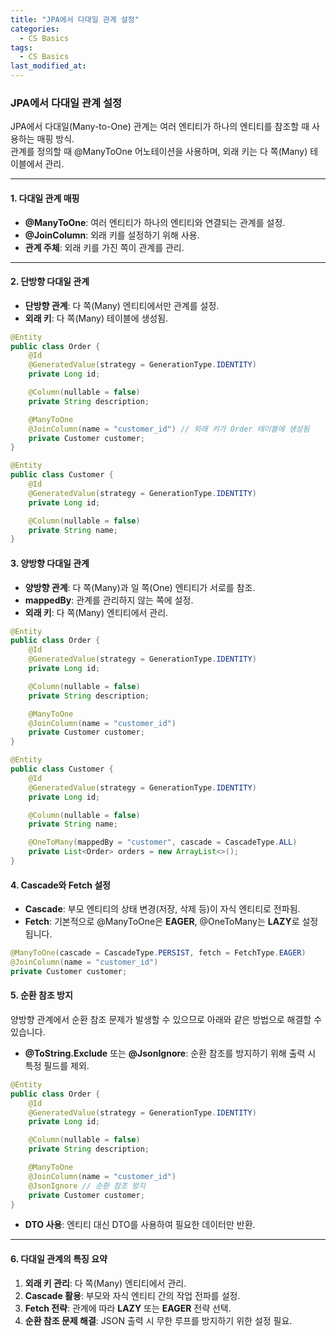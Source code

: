 ```yaml
---
title: "JPA에서 다대일 관계 설정"
categories:
  - CS Basics
tags:
  - CS Basics
last_modified_at: 
---
```


### JPA에서 다대일 관계 설정

JPA에서 다대일(Many-to-One) 관계는 여러 엔티티가 하나의 엔티티를 참조할 때 사용하는 매핑 방식.  
관계를 정의할 때 @ManyToOne 어노테이션을 사용하며, 외래 키는 다 쪽(Many) 테이블에서 관리.

---

#### 1. 다대일 관계 매핑

- **@ManyToOne**: 여러 엔티티가 하나의 엔티티와 연결되는 관계를 설정.
- **@JoinColumn**: 외래 키를 설정하기 위해 사용.
- **관계 주체**: 외래 키를 가진 쪽이 관계를 관리.

---

#### 2. 단방향 다대일 관계

- **단방향 관계**: 다 쪽(Many) 엔티티에서만 관계를 설정.
- **외래 키**: 다 쪽(Many) 테이블에 생성됨.

```java
@Entity
public class Order {
    @Id
    @GeneratedValue(strategy = GenerationType.IDENTITY)
    private Long id;

    @Column(nullable = false)
    private String description;

    @ManyToOne
    @JoinColumn(name = "customer_id") // 외래 키가 Order 테이블에 생성됨
    private Customer customer;
}

@Entity
public class Customer {
    @Id
    @GeneratedValue(strategy = GenerationType.IDENTITY)
    private Long id;

    @Column(nullable = false)
    private String name;
}
```

#### 3. 양방향 다대일 관계

- **양방향 관계**: 다 쪽(Many)과 일 쪽(One) 엔티티가 서로를 참조.
- **mappedBy**: 관계를 관리하지 않는 쪽에 설정.
- **외래 키**: 다 쪽(Many) 엔티티에서 관리.

```java
@Entity
public class Order {
    @Id
    @GeneratedValue(strategy = GenerationType.IDENTITY)
    private Long id;

    @Column(nullable = false)
    private String description;

    @ManyToOne
    @JoinColumn(name = "customer_id")
    private Customer customer;
}

@Entity
public class Customer {
    @Id
    @GeneratedValue(strategy = GenerationType.IDENTITY)
    private Long id;

    @Column(nullable = false)
    private String name;

    @OneToMany(mappedBy = "customer", cascade = CascadeType.ALL)
    private List<Order> orders = new ArrayList<>();
}
```

#### 4. Cascade와 Fetch 설정

- **Cascade**: 부모 엔티티의 상태 변경(저장, 삭제 등)이 자식 엔티티로 전파됨.
- **Fetch**: 기본적으로 @ManyToOne은 **EAGER**, @OneToMany는 **LAZY**로 설정됩니다.

```java
@ManyToOne(cascade = CascadeType.PERSIST, fetch = FetchType.EAGER)
@JoinColumn(name = "customer_id")
private Customer customer;
```

#### 5. 순환 참조 방지

양방향 관계에서 순환 참조 문제가 발생할 수 있으므로 아래와 같은 방법으로 해결할 수 있습니다.

- **@ToString.Exclude** 또는 **@JsonIgnore**: 순환 참조를 방지하기 위해 출력 시 특정 필드를 제외.

```java
@Entity
public class Order {
    @Id
    @GeneratedValue(strategy = GenerationType.IDENTITY)
    private Long id;

    @Column(nullable = false)
    private String description;

    @ManyToOne
    @JoinColumn(name = "customer_id")
    @JsonIgnore // 순환 참조 방지
    private Customer customer;
}
```
- **DTO 사용**: 엔티티 대신 DTO를 사용하여 필요한 데이터만 반환.

---

#### 6. 다대일 관계의 특징 요약

1. **외래 키 관리**: 다 쪽(Many) 엔티티에서 관리.
2. **Cascade 활용**: 부모와 자식 엔티티 간의 작업 전파를 설정.
3. **Fetch 전략**: 관계에 따라 **LAZY** 또는 **EAGER** 전략 선택.
4. **순환 참조 문제 해결**: JSON 출력 시 무한 루프를 방지하기 위한 설정 필요.
